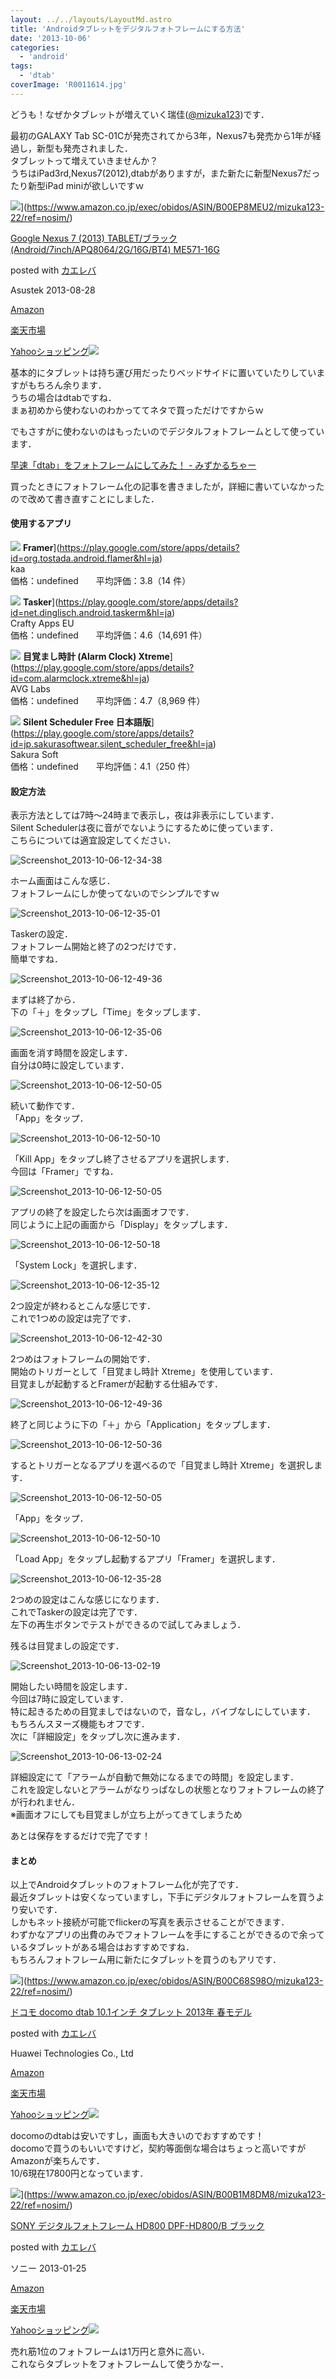 ```yaml
---
layout: ../../layouts/LayoutMd.astro
title: 'Androidタブレットをデジタルフォトフレームにする方法'
date: '2013-10-06'
categories:
  - 'android'
tags:
  - 'dtab'
coverImage: 'R0011614.jpg'
---
```


どうも！なぜかタブレットが増えていく瑞佳([@mizuka123](https://twitter.com/mizuka123))です．

最初のGALAXY Tab SC-01Cが発売されてから3年，Nexus7も発売から1年が経過し，新型も発売されました．  
タブレットって増えていきませんか？  
うちはiPad3rd,Nexus7(2012),dtabがありますが，また新たに新型Nexus7だったり新型iPad miniが欲しいですｗ

![](/archive/images/41m2nMNSZTL._SL160_.jpg)](https://www.amazon.co.jp/exec/obidos/ASIN/B00EP8MEU2/mizuka123-22/ref=nosim/)

[Google Nexus 7 (2013) TABLET/ブラック(Android/7inch/APQ8064/2G/16G/BT4) ME571-16G](https://www.amazon.co.jp/exec/obidos/ASIN/B00EP8MEU2/mizuka123-22/ref=nosim/)

posted with [カエレバ](http://kaereba.com)

Asustek 2013-08-28

[Amazon](http://www.amazon.co.jp/gp/search?keywords=Android%2F7inch%2FAPQ8064%2F2G%2F16G%2FBT4%20ME571-16G&__mk_ja_JP=%83J%83%5E%83J%83i&tag=mizuka123-22 'アマゾン')

[楽天市場](http://hb.afl.rakuten.co.jp/hgc/032b53ee.4b34c5ee.0f4a541e.f440145e/?pc=http%3A%2F%2Fsearch.rakuten.co.jp%2Fsearch%2Fmall%2FAndroid%252F7inch%252FAPQ8064%252F2G%252F16G%252FBT4%2520ME571-16G%2F-%2Ff.1-p.1-s.1-sf.0-st.A-v.2%3Fx%3D0%26scid%3Daf_ich_link_urltxt%26m%3Dhttp%3A%2F%2Fm.rakuten.co.jp%2F '楽天市場')

[Yahooショッピング![](//ad.jp.ap.valuecommerce.com/servlet/gifbanner?sid=3066752&pid=881990642)](//ck.jp.ap.valuecommerce.com/servlet/referral?sid=3066752&pid=881990642&vc_url=http%3A%2F%2Fshopping.search.yahoo.co.jp%2Fsearch%3FuIv%3Don%26ei%3DUTF-8%26tab_ex%3Dcommerce%26slider%3D0%26va%3DAndroid%252F7inch%252FAPQ8064%252F2G%252F16G%252FBT4%2520ME571-16G 'Yahooショッピング')

基本的にタブレットは持ち運び用だったりベッドサイドに置いていたりしていますがもちろん余ります．  
うちの場合はdtabですね．  
まぁ初めから使わないのわかっててネタで買っただけですからｗ

でもさすがに使わないのはもったいのでデジタルフォトフレームとして使っています．

[早速「dtab」をフォトフレームにしてみた！ \- みずかるちゃー](https://mizuka123.net/archive/3154/)

買ったときにフォトフレーム化の記事を書きましたが，詳細に書いていなかったので改めて書き直すことにしました．

#### 使用するアプリ

![](https://lh4.ggpht.com/aqLQEV7K9D76NeyhAh5qF8TS6MDdxHLXCxwhkCXgWnkjstzoyTrVNC3qfFx2AofquBUW=w300-rw) **Framer**](https://play.google.com/store/apps/details?id=org.tostada.android.flamer&hl=ja)  
kaa  
価格：undefined　　平均評価：3.8（14 件）

![](https://lh3.ggpht.com/5K71mXi2uEXHpWsVY62F1ItB47MgXoCjAFABgu6MqPUjwDCP5KFlLNLWysQVebnEwF8=w300-rw) **Tasker**](https://play.google.com/store/apps/details?id=net.dinglisch.android.taskerm&hl=ja)  
Crafty Apps EU  
価格：undefined　　平均評価：4.6（14,691 件）

![](https://lh4.ggpht.com/Q3hTuEvvloIarkYfMKBkHRn_qqE_YzWtXS5fTch8vqoEUUGWG-0FSsde7pztYKBZMqQ=w300-rw) **目覚まし時計 (Alarm Clock) Xtreme**](https://play.google.com/store/apps/details?id=com.alarmclock.xtreme&hl=ja)  
AVG Labs  
価格：undefined　　平均評価：4.7（8,969 件）

![](https://lh6.ggpht.com/_uJo0h5kVnslwpJ5fAoEwDc3qpwQhXuhJfxGufigtA_e3wfgMcmLXHTChVYXnuSNbhQ=w300-rw) **Silent Scheduler Free 日本語版**](https://play.google.com/store/apps/details?id=jp.sakurasoftwear.silent_scheduler_free&hl=ja)  
Sakura Soft  
価格：undefined　　平均評価：4.1（250 件）

#### 設定方法

表示方法としては7時～24時まで表示し，夜は非表示にしています．  
Silent Schedulerは夜に音がでないようにするために使っています．  
こちらについては適宜設定してください．

![Screenshot_2013-10-06-12-34-38](/archive/images/Screenshot_20131006123438_thumb.png 'Screenshot_2013-10-06-12-34-38')

  
ホーム画面はこんな感じ．  
フォトフレームにしか使ってないのでシンプルですｗ

![Screenshot_2013-10-06-12-35-01](/archive/images/Screenshot_20131006123501_thumb.png 'Screenshot_2013-10-06-12-35-01')

Taskerの設定．  
フォトフレーム開始と終了の2つだけです．  
簡単ですね．

![Screenshot_2013-10-06-12-49-36](/archive/images/Screenshot_20131006124936_thumb.png 'Screenshot_2013-10-06-12-49-36')

まずは終了から．  
下の「＋」をタップし「Time」をタップします．

![Screenshot_2013-10-06-12-35-06](/archive/images/Screenshot_20131006123506_thumb.png 'Screenshot_2013-10-06-12-35-06')

  
画面を消す時間を設定します．  
自分は0時に設定しています．

![Screenshot_2013-10-06-12-50-05](/archive/images/Screenshot_20131006125005_thumb.png 'Screenshot_2013-10-06-12-50-05')

続いて動作です．  
「App」をタップ．

![Screenshot_2013-10-06-12-50-10](/archive/images/Screenshot_20131006125010_thumb.png 'Screenshot_2013-10-06-12-50-10')

「Kill App」をタップし終了させるアプリを選択します．  
今回は「Framer」ですね．

![Screenshot_2013-10-06-12-50-05](/archive/images/Screenshot_20131006125005_thumb1.png 'Screenshot_2013-10-06-12-50-05')

アプリの終了を設定したら次は画面オフです．  
同じように上記の画面から「Display」をタップします．

![Screenshot_2013-10-06-12-50-18](/archive/images/Screenshot_20131006125018_thumb.png 'Screenshot_2013-10-06-12-50-18')

「System Lock」を選択します．

![Screenshot_2013-10-06-12-35-12](/archive/images/Screenshot_20131006123512_thumb.png 'Screenshot_2013-10-06-12-35-12')

2つ設定が終わるとこんな感じです．  
これで1つめの設定は完了です．

![Screenshot_2013-10-06-12-42-30](/archive/images/Screenshot_20131006124230_thumb.png 'Screenshot_2013-10-06-12-42-30')

2つめはフォトフレームの開始です．  
開始のトリガーとして「目覚まし時計 Xtreme」を使用しています．  
目覚ましが起動するとFramerが起動する仕組みです．

![Screenshot_2013-10-06-12-49-36](/archive/images/Screenshot_20131006124936_thumb.png 'Screenshot_2013-10-06-12-49-36')

終了と同じように下の「＋」から「Application」をタップします．

![Screenshot_2013-10-06-12-50-36](/archive/images/Screenshot_20131006125036_thumb.png 'Screenshot_2013-10-06-12-50-36')

するとトリガーとなるアプリを選べるので「目覚まし時計 Xtreme」を選択します．

![Screenshot_2013-10-06-12-50-05](/archive/images/Screenshot_20131006125005_thumb.png 'Screenshot_2013-10-06-12-50-05')

「App」をタップ．

![Screenshot_2013-10-06-12-50-10](/archive/images/Screenshot_20131006125010_thumb.png 'Screenshot_2013-10-06-12-50-10')

「Load App」をタップし起動するアプリ「Framer」を選択します．

![Screenshot_2013-10-06-12-35-28](/archive/images/Screenshot_20131006123528_thumb.png 'Screenshot_2013-10-06-12-35-28')

2つめの設定はこんな感じになります．  
これでTaskerの設定は完了です．  
左下の再生ボタンでテストができるので試してみましょう．

残るは目覚ましの設定です．

![Screenshot_2013-10-06-13-02-19](/archive/images/Screenshot_20131006130219_thumb.png 'Screenshot_2013-10-06-13-02-19')

開始したい時間を設定します．  
今回は7時に設定しています．  
特に起きるための目覚ましではないので，音なし，バイブなしにしています．  
もちろんスヌーズ機能もオフです．  
次に「詳細設定」をタップし次に進みます．

![Screenshot_2013-10-06-13-02-24](/archive/images/Screenshot_20131006130224_thumb.png 'Screenshot_2013-10-06-13-02-24')

  
詳細設定にて「アラームが自動で無効になるまでの時間」を設定します．  
これを設定しないとアラームがなりっぱなしの状態となりフォトフレームの終了が行われません．  
※画面オフにしても目覚ましが立ち上がってきてしまうため

あとは保存をするだけで完了です！

#### まとめ

以上でAndroidタブレットのフォトフレーム化が完了です．  
最近タブレットは安くなっていますし，下手にデジタルフォトフレームを買うより安いです．  
しかもネット接続が可能でflickerの写真を表示させることができます．  
わずかなアプリの出費のみでフォトフレームを手にすることができるので余っているタブレットがある場合はおすすめですね．  
もちろんフォトフレーム用に新たにタブレットを買うのもアリです．

![](/archive/images/51PQKVGKUDL._SL160_.jpg)](https://www.amazon.co.jp/exec/obidos/ASIN/B00C68S98O/mizuka123-22/ref=nosim/)

[ドコモ docomo dtab 10.1インチ タブレット 2013年 春モデル](https://www.amazon.co.jp/exec/obidos/ASIN/B00C68S98O/mizuka123-22/ref=nosim/)

posted with [カエレバ](http://kaereba.com)

Huawei Technologies Co., Ltd

[Amazon](http://www.amazon.co.jp/gp/search?keywords=docomo%20dtab%2010.1%83C%83%93%83%60%20%83%5E%83u%83%8C%83b%83g&__mk_ja_JP=%83J%83%5E%83J%83i&tag=mizuka123-22 'アマゾン')

[楽天市場](http://hb.afl.rakuten.co.jp/hgc/032b53ee.4b34c5ee.0f4a541e.f440145e/?pc=http%3A%2F%2Fsearch.rakuten.co.jp%2Fsearch%2Fmall%2Fdocomo%2520dtab%252010.1%25E3%2582%25A4%25E3%2583%25B3%25E3%2583%2581%2520%25E3%2582%25BF%25E3%2583%2596%25E3%2583%25AC%25E3%2583%2583%25E3%2583%2588%2F-%2Ff.1-p.1-s.1-sf.0-st.A-v.2%3Fx%3D0%26scid%3Daf_ich_link_urltxt%26m%3Dhttp%3A%2F%2Fm.rakuten.co.jp%2F '楽天市場')

[Yahooショッピング![](//ad.jp.ap.valuecommerce.com/servlet/gifbanner?sid=3066752&pid=881990642)](//ck.jp.ap.valuecommerce.com/servlet/referral?sid=3066752&pid=881990642&vc_url=http%3A%2F%2Fshopping.search.yahoo.co.jp%2Fsearch%3FuIv%3Don%26ei%3DUTF-8%26tab_ex%3Dcommerce%26slider%3D0%26va%3Ddocomo%2520dtab%252010.1%25E3%2582%25A4%25E3%2583%25B3%25E3%2583%2581%2520%25E3%2582%25BF%25E3%2583%2596%25E3%2583%25AC%25E3%2583%2583%25E3%2583%2588 'Yahooショッピング')

docomoのdtabは安いですし，画面も大きいのでおすすめです！  
docomoで買うのもいいですけど，契約等面倒な場合はちょっと高いですがAmazonが楽ちんです．  
10/6現在17800円となっています．

![](/archive/images/31D5frNIvuL._SL160_.jpg)](https://www.amazon.co.jp/exec/obidos/ASIN/B00B1M8DM8/mizuka123-22/ref=nosim/)

[SONY デジタルフォトフレーム HD800 DPF-HD800/B ブラック](https://www.amazon.co.jp/exec/obidos/ASIN/B00B1M8DM8/mizuka123-22/ref=nosim/)

posted with [カエレバ](http://kaereba.com)

ソニー 2013-01-25

[Amazon](http://www.amazon.co.jp/gp/search?keywords=HD800%20DPF-HD800%2FB&__mk_ja_JP=%83J%83%5E%83J%83i&tag=mizuka123-22 'アマゾン')

[楽天市場](http://hb.afl.rakuten.co.jp/hgc/032b53ee.4b34c5ee.0f4a541e.f440145e/?pc=http%3A%2F%2Fsearch.rakuten.co.jp%2Fsearch%2Fmall%2FHD800%2520DPF-HD800%252FB%2F-%2Ff.1-p.1-s.1-sf.0-st.A-v.2%3Fx%3D0%26scid%3Daf_ich_link_urltxt%26m%3Dhttp%3A%2F%2Fm.rakuten.co.jp%2F '楽天市場')

[Yahooショッピング![](//ad.jp.ap.valuecommerce.com/servlet/gifbanner?sid=3066752&pid=881990642)](//ck.jp.ap.valuecommerce.com/servlet/referral?sid=3066752&pid=881990642&vc_url=http%3A%2F%2Fshopping.search.yahoo.co.jp%2Fsearch%3FuIv%3Don%26ei%3DUTF-8%26tab_ex%3Dcommerce%26slider%3D0%26va%3DHD800%2520DPF-HD800%252FB 'Yahooショッピング')

売れ筋1位のフォトフレームは1万円と意外に高い．  
これならタブレットをフォトフレームして使うかなー．

